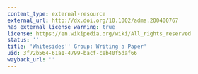 ```yaml
---
content_type: external-resource
external_url: http://dx.doi.org/10.1002/adma.200400767
has_external_license_warning: true
license: https://en.wikipedia.org/wiki/All_rights_reserved
status: ''
title: 'Whitesides'' Group: Writing a Paper'
uid: 3f72b564-61a1-4799-bacf-ceb40f5daf66
wayback_url: ''
---
```

